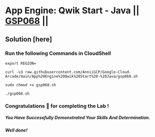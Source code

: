 # App Engine: Qwik Start - Java || [GSP068](https://www.cloudskillsboost.google/focuses/951?parent=catalog) ||

## Solution [here] 

### Run the following Commands in CloudShell
```
export REGION=
```
```
curl -LO raw.githubusercontent.com/AnniiGCP/Google-Cloud-Arcade/main/App%20Engine%20Qwik%20Start%20-%20Java/gsp068.sh

sudo chmod +x gsp068.sh

./gsp068.sh
```

### Congratulations 🎉 for completing the Lab !

##### *You Have Successfully Demonstrated Your Skills And Determination.*

#### *Well done!*

 

 